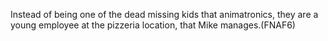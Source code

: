 Instead of being one of the dead missing kids that animatronics, they are a young employee at the pizzeria location, that Mike manages.(FNAF6)
